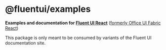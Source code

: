 # @fluentui/examples

**Examples and documentation for [Fluent UI React](https://developer.microsoft.com/en-us/fluentui)**
([formerly Office UI Fabric React](https://developer.microsoft.com/en-us/office/blogs/ui-fabric-is-evolving-into-fluent-ui/))

This package is only meant to be consumed by variants of the Fluent UI documentation site.
